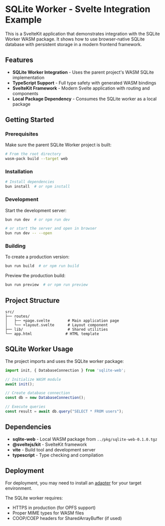 # SQLite Worker - Svelte Integration Example

This is a SvelteKit application that demonstrates integration with the SQLite Worker WASM package. It shows how to use browser-native SQLite database with persistent storage in a modern frontend framework.

## Features

- **SQLite Worker Integration** - Uses the parent project's WASM SQLite implementation
- **TypeScript Support** - Full type safety with generated WASM bindings
- **SvelteKit Framework** - Modern Svelte application with routing and components
- **Local Package Dependency** - Consumes the SQLite worker as a local package

## Getting Started

### Prerequisites

Make sure the parent SQLite Worker project is built:

```sh
# From the root directory
wasm-pack build --target web
```

### Installation

```sh
# Install dependencies
bun install  # or npm install
```

### Development

Start the development server:

```sh
bun run dev  # or npm run dev

# or start the server and open in browser
bun run dev -- --open
```

### Building

To create a production version:

```sh
bun run build  # or npm run build
```

Preview the production build:

```sh
bun run preview  # or npm run preview
```

## Project Structure

```
src/
├── routes/
│   ├── +page.svelte        # Main application page
│   └── +layout.svelte      # Layout component
├── lib/                    # Shared utilities
└── app.html               # HTML template
```

## SQLite Worker Usage

The project imports and uses the SQLite worker package:

```javascript
import init, { DatabaseConnection } from 'sqlite-web';

// Initialize WASM module
await init();

// Create database connection
const db = new DatabaseConnection();

// Execute queries
const result = await db.query("SELECT * FROM users");
```

## Dependencies

- **sqlite-web** - Local WASM package from `../pkg/sqlite-web-0.1.0.tgz`
- **@sveltejs/kit** - SvelteKit framework
- **vite** - Build tool and development server
- **typescript** - Type checking and compilation

## Deployment

For deployment, you may need to install an [adapter](https://svelte.dev/docs/kit/adapters) for your target environment.

The SQLite worker requires:
- HTTPS in production (for OPFS support)
- Proper MIME types for WASM files
- COOP/COEP headers for SharedArrayBuffer (if used)
